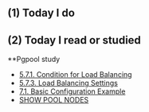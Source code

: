## (1) Today I do

## (2) Today I read or studied

**Pgpool study

- [5.7.1. Condition for Load Balancing](http://www.pgpool.net/docs/pgpool-II-3.6.6/doc/en/html/runtime-config-load-balancing.html#RUNTIME-CONFIG-LOAD-BALANCING-CONDITION)
- [5.7.3. Load Balancing Settings](http://www.pgpool.net/docs/latest/en/html/runtime-config-load-balancing.html#GUC-LOAD-BALANCE-MODE)
- [7.1. Basic Configuration Example](http://www.pgpool.net/docs/latest/en/html/example-basic.html)
- [SHOW POOL NODES](http://www.pgpool.net/docs/pgpool-II-3.6.6/doc/en/html/sql-show-pool-nodes.html)

